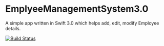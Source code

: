 # EmplyeeManagementSystem3.0
A simple app written in Swift 3.0 which helps add, edit, modify Employee details.

[![Build Status](https://travis-ci.org/HanumanKachwa/EmployeeManagementSystem.svg?branch=master)](https://travis-ci.org/HanumanKachwa/EmployeeManagementSystem)
